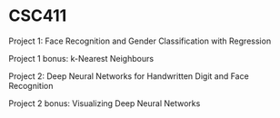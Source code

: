 # CSC411
Project 1: Face Recognition and Gender Classification with Regression

Project 1 bonus: k-Nearest Neighbours

Project 2: Deep Neural Networks for Handwritten Digit and Face Recognition

Project 2 bonus: Visualizing Deep Neural Networks
